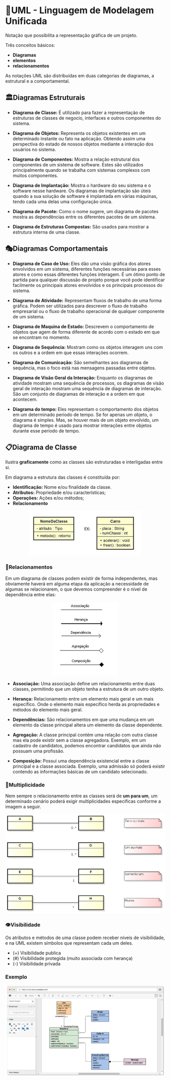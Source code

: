 # 📑UML - Linguagem de Modelagem Unificada

Notação que possibilita a representação gráfica de um projeto.

Três conceitos básicos: 
- **Diagramas**
- **elementos**
- **relacionamentos**

As notações UML são distribuídas em duas categorias de diagramas, a estrutural e a comportamental.

## 🏛️Diagramas Estruturais

- **Diagrama de Classe:** É utilizado para fazer a representação de estruturas de classes de negocio, interfaces e outros componentes do sistema.

- **Diagrama de Objetos:** Representa os objetos existentes em um determinado instante ou fato na aplicação. Obtendo assim uma perspectiva do estado de nossos objetos mediante a interação dos usuários no sistema.

- **Diagrama de Componentes:** Mostra a relação estrutural dos componentes de um sistema de software. Estes são utilizados principalmente quando se trabalha com sistemas complexos com muitos componentes.

- **Diagrama de Implantação:** Mostra o hardware do seu sistema e o software nesse hardware. Os diagramas de implantação são úteis quando a sua solução de software é implantada em várias máquinas, tendo cada uma delas uma configuração única.

- **Diagrama de Pacote:** Como o nome sugere, um diagrama de pacotes mostra as dependências entre os diferentes pacotes de um sistema.

- **Diagrama de Estruturas Compostas:** São usados para mostrar a estrutura interna de uma classe.

## 🎭Diagramas Comportamentais

- **Diagrama de Caso de Uso:** Eles dão uma visão gráfica dos atores envolvidos em um sistema, diferentes funções necessárias para esses atores e como essas diferentes funções interagem. É um ótimo ponto de partida para qualquer discussão de projeto porque você pode identificar facilmente os principais atores envolvidos e os principais processos do sistema.

- **Diagrama de Atividade:** Representam fluxos de trabalho de uma forma gráfica. Podem ser utilizados para descrever o fluxo de trabalho empresarial ou o fluxo de trabalho operacional de qualquer componente de um sistema.

- **Diagrama de Maquina de Estado:** Descrevem o comportamento de objetos que agem de forma diferente de acordo com o estado em que se encontram no momento. 

- **Diagrama de Sequência:** Mostram como os objetos interagem uns com os outros e a ordem em que essas interações ocorrem.

- **Diagrama de Comunicação:** São semelhantes aos diagramas de sequência, mas o foco está nas mensagens passadas entre objetos.

- **Diagrama de Visão Geral da Interação:** Enquanto os diagramas de atividade mostram uma sequência de processos, os diagramas de visão geral de interação mostram uma sequência de diagramas de interação. São um conjunto de diagramas de interação e a ordem em que acontecem. 

- **Diagrama do tempo:** Eles representam o comportamento dos objetos em um determinado período de tempo. Se for apenas um objeto, o diagrama é simples. Mas, se houver mais de um objeto envolvido, um diagrama de tempo é usado para mostrar interações entre objetos durante esse período de tempo.

## 📋Diagrama de Classe

Ilustra **graficamente** como as classes são estruturadas e interligadas entre si.

Em diagrama a estrutura das classes é constituída por:
- **Identificação:** Nome e/ou finalidade da classe.
- **Atributos:** Propriedade e/ou características;
- **Operações:** Ações e/ou métodos;
- **Relacionamento**

<p align="center">
  <img src="Imagens/Diagrama.png">
</p>

### 🔗Relacionamentos

Em um diagrama de classes podem existir de forma independentes, mas obviamente haverá em alguma etapa da aplicação a necessidade de algumas se relacionarem, o que devemos compreender é o nível de dependência entre elas:

<p align="center">
  <img src="Imagens/UML.png">
</p>

- **Associação:** Uma associação define um relacionamento entre duas classes, permitindo que um objeto tenha a estrutura de um outro objeto.

- **Herança:** Relacionamento entre um elemento mais geral e um mais específico. Onde o elemento mais específico herda as propriedades e métodos do elemento mais geral.

- **Dependências:** São relacionamentos em que uma mudança em um elemento da classe principal altera um elemento da classe dependente.

- **Agregação:** A classe principal contém uma relação com outra classe mas ela pode existir sem a classe agregadora. Exemplo, em um cadastro de candidatos, podemos encontrar candidatos que ainda não possuam uma profissão.

- **Composição:** Possui uma dependência existencial entre a classe principal e a classe associada. Exemplo, uma admissão só poderá existir contendo as informações básicas de um candidato selecionado. 

### 🧮Multiplicidade

Nem sempre o relacionamento entre as classes será de **um para um**, um determinado cenário poderá exigir multiplicidades especificas conforme a imagem a seguir. 

<p align="center">
  <img src="Imagens/Multiplicidade.png">
</p>

### 👁️Visibilidade

Os atributos e métodos de uma classe podem receber níveis de visibilidade, e na UML existem símbolos que representam cada um deles.

- (+) Visibilidade publica
- (#) Visibilidade protegida (muito associada com herança)
- (-) Visibilidade privada

### Exemplo

<p align="center">
  <img src="Imagens/DiagramaDeClasses.png">
</p>



